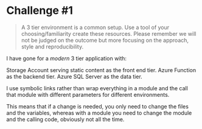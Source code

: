 # Challenge #1

> A 3 tier environment is a common setup. Use a tool of your choosing/familiarity create these resources. Please remember we will not be judged on the outcome but more focusing on the approach, style and reproducibility.

I have gone for a _modern_ 3 tier application with:

Storage Account serving static content as the front end tier.
Azure Function as the backend tier.
Azure SQL Server as the data tier.

I use symbolic links rather than wrap everything in a module and the call that module with different parameters for different environments.

This means that if a change is needed, you only need to change the files and the variables, whereas with a module you need to change the module and the calling code, obviously not all the time.

